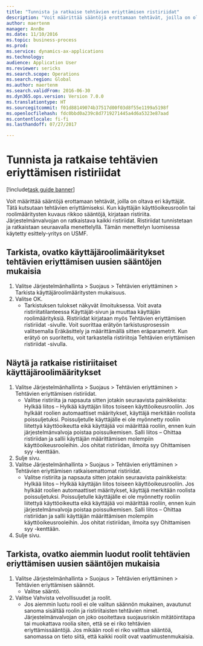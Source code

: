 ```yaml
--- 
title: "Tunnista ja ratkaise tehtävien eriyttämisen ristiriidat"
description: "Voit määrittää sääntöjä erottamaan tehtävät, joilla on oltava eri käyttäjät."
author: maertenm
manager: AnnBe
ms.date: 11/10/2016
ms.topic: business-process
ms.prod: 
ms.service: dynamics-ax-applications
ms.technology: 
audience: Application User
ms.reviewer: sericks
ms.search.scope: Operations
ms.search.region: Global
ms.author: maertenm
ms.search.validFrom: 2016-06-30
ms.dyn365.ops.version: Version 7.0.0
ms.translationtype: HT
ms.sourcegitcommit: f01d88149074b37517d00f03d8f55e1199a5198f
ms.openlocfilehash: fdc0bbd0a239c8d7719271445a4d6a5323e87aad
ms.contentlocale: fi-fi
ms.lasthandoff: 07/27/2017

---
```

# <a name="identify-and-resolve-conflicts-in-segregation-of-duties"></a>Tunnista ja ratkaise tehtävien eriyttämisen ristiriidat

[!include[task guide banner](../../includes/task-guide-banner.md)]

Voit määrittää sääntöjä erottamaan tehtävät, joilla on oltava eri käyttäjät. Tätä kutsutaan tehtävien eriyttämiseksi. Kun käyttäjän käyttöoikeusroolin tai roolimääritysten kuvaus rikkoo sääntöjä, kirjataan ristiriita. Järjestelmänvalvojan on ratkaistava kaikki ristiriidat. Ristiriidat tunnistetaan ja ratkaistaan seuraavalla menettelyllä. Tämän menettelyn luomisessa käytetty esittely-yritys on USMF.


## <a name="verify-whether-user-role-assignments-comply-with-new-rules-for-segregation-of-duties"></a>Tarkista, ovatko käyttäjäroolimääritykset tehtävien eriyttämisen uusien sääntöjen mukaisia
1. Valitse Järjestelmänhallinta > Suojaus > Tehtävien eriyttäminen > Tarkista käyttäjäroolimääritysten mukaisuus.
2. Valitse OK.
    * Tarkistuksen tulokset näkyvät ilmoituksessa.     Voit avata ristiriitatilanteessa Käyttäjät-sivun ja muuttaa käyttäjän roolimäärityksiä. Ristiriidat kirjataan myös Tehtävien eriyttämisen ristiriidat -sivulle.     Voit suorittaa erätyön tarkistusprosessin valitsemalla Eräkäsittely ja määrittämällä sitten eräparametrit. Kun erätyö on suoritettu, voit tarkastella ristiriitoja Tehtävien eriyttämisen ristiriidat -sivulla.  

## <a name="view-and-resolve-conflicting-user-role-assignments"></a>Näytä ja ratkaise ristiriitaiset käyttäjäroolimääritykset
1. Valitse Järjestelmänhallinta > Suojaus > Tehtävien eriyttäminen > Tehtävien eriyttämisen ristiriidat.
    * Valitse ristiriita ja napsauta sitten jotakin seuraavista painikkeista: Hylkää liitos – Hylkää käyttäjän liitos toiseen käyttöoikeusrooliin. Jos hylkäät roolien automaattiset määritykset, käyttäjä merkitään roolista poissuljetuksi. Poissuljetulle käyttäjälle ei ole myönnetty rooliin liitettyä käyttöoikeutta eikä käyttäjää voi määrittää rooliin, ennen kuin järjestelmänvalvoja poistaa poissulkemisen.     Salli liitos – Ohittaa ristiriidan ja sallii käyttäjän määrittämisen molempiin käyttöoikeusrooleihin. Jos ohitat ristiriidan, ilmoita syy Ohittamisen syy -kenttään.  
2. Sulje sivu.
3. Valitse Järjestelmänhallinta > Suojaus > Tehtävien eriyttäminen > Tehtävien eriyttämisen ratkaisemattomat ristiriidat.
    * Valitse ristiriita ja napsauta sitten jotakin seuraavista painikkeista: Hylkää liitos – Hylkää käyttäjän liitos toiseen käyttöoikeusrooliin. Jos hylkäät roolien automaattiset määritykset, käyttäjä merkitään roolista poissuljetuksi. Poissuljetulle käyttäjälle ei ole myönnetty rooliin liitettyä käyttöoikeutta eikä käyttäjää voi määrittää rooliin, ennen kuin järjestelmänvalvoja poistaa poissulkemisen.     Salli liitos – Ohittaa ristiriidan ja sallii käyttäjän määrittämisen molempiin käyttöoikeusrooleihin. Jos ohitat ristiriidan, ilmoita syy Ohittamisen syy -kenttään.    
4. Sulje sivu.

## <a name="verify-whether-existing-roles-comply-with-new-rules-for-segregation-of-duties"></a>Tarkista, ovatko aiemmin luodut roolit tehtävien eriyttämisen uusien sääntöjen mukaisia
1. Valitse Järjestelmänhallinta > Suojaus > Tehtävien eriyttäminen > Tehtävien eriyttämisen säännöt.
    * Valitse sääntö.  
2. Valitse Vahvista velvollisuudet ja roolit.
    * Jos aiemmin luotu rooli ei ole valitun säännön mukainen, avautunut sanoma sisältää roolin ja ristiriitaisten tehtävien nimet. Järjestelmänvalvojan on joko osoitettava suojausriskin mitätöintitapa tai muokattava roolia siten, että se ei riko tehtävien eriyttämissääntöjä.     Jos mikään rooli ei riko valittua sääntöä, sanomassa on tieto siitä, että kaikki roolit ovat vaatimustenmukaisia.  


